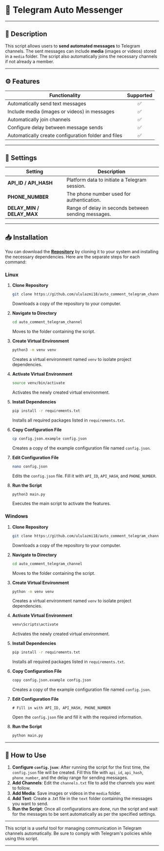 # 🌟 Telegram Auto Messenger

---

## 📜 Description
This script allows users to **send automated messages** to Telegram channels. The sent messages can include **media** (images or videos) stored in a `media` folder. The script also automatically joins the necessary channels if not already a member.

---

## ⚙️ Features
| Functionality                                                | Supported |
|-------------------------------------------------------------|:--------:|
| Automatically send text messages                             |    ✅    |
| Include media (images or videos) in messages                |    ✅    |
| Automatically join channels                                   |    ✅    |
| Configure delay between message sends                        |    ✅    |
| Automatically create configuration folder and files          |    ✅    |

---

## 🔧 Settings
| Setting                 | Description                                                                                                                   |
|-------------------------|-------------------------------------------------------------------------------------------------------------------------------|
| **API_ID / API_HASH**   | Platform data to initiate a Telegram session.                                                                               |
| **PHONE_NUMBER**        | The phone number used for authentication.                                                                                    |
| **DELAY_MIN / DELAY_MAX**| Range of delay in seconds between sending messages.                                                                          |

---

## 📥 Installation
You can download the [**Repository**](https://github.com/username/repo) by cloning it to your system and installing the necessary dependencies. Here are the separate steps for each command:

### Linux
1. **Clone Repository**
   ```bash
   git clone https://github.com/ululazmi18/auto_comment_telegram_channel.git
   ```
   Downloads a copy of the repository to your computer.

2. **Navigate to Directory**
   ```bash
   cd auto_comment_telegram_channel
   ```
   Moves to the folder containing the script.

3. **Create Virtual Environment**
   ```bash
   python3 -m venv venv
   ```
   Creates a virtual environment named `venv` to isolate project dependencies.

4. **Activate Virtual Environment**
   ```bash
   source venv/bin/activate
   ```
   Activates the newly created virtual environment.

5. **Install Dependencies**
   ```bash
   pip install -r requirements.txt
   ```
   Installs all required packages listed in `requirements.txt`.

6. **Copy Configuration File**
   ```bash
   cp config.json.example config.json
   ```
   Creates a copy of the example configuration file named `config.json`.

7. **Edit Configuration File**
   ```bash
   nano config.json
   ```
   Edits the `config.json` file. Fill it with `API_ID`, `API_HASH`, and `PHONE_NUMBER`.

8. **Run the Script**
   ```bash
   python3 main.py
   ```
   Executes the main script to activate the features.

### Windows
1. **Clone Repository**
   ```bash
   git clone https://github.com/ululazmi18/auto_comment_telegram_channel.git
   ```
   Downloads a copy of the repository to your computer.

2. **Navigate to Directory**
   ```bash
   cd auto_comment_telegram_channel
   ```
   Moves to the folder containing the script.

3. **Create Virtual Environment**
   ```bash
   python -m venv venv
   ```
   Creates a virtual environment named `venv` to isolate project dependencies.

4. **Activate Virtual Environment**
   ```bash
   venv\Scripts\activate
   ```
   Activates the newly created virtual environment.

5. **Install Dependencies**
   ```bash
   pip install -r requirements.txt
   ```
   Installs all required packages listed in `requirements.txt`.

6. **Copy Configuration File**
   ```bash
   copy config.json.example config.json
   ```
   Creates a copy of the example configuration file named `config.json`.

7. **Edit Configuration File**
   ```plaintext
   # Fill in with API_ID, API_HASH, PHONE_NUMBER
   ```
   Open the `config.json` file and fill it with the required information.

8. **Run the Script**
   ```bash
   python main.py
   ```

---

## 🚀 How to Use
1. **Configure `config.json`**: After running the script for the first time, the `config.json` file will be created. Fill this file with `api_id`, `api_hash`, `phone_number`, and the delay range for sending messages.
2. **Add Channels**: Edit the `channels.txt` file to add the channels you want to follow.
3. **Add Media**: Save images or videos in the `media` folder.
4. **Add Text**: Create a .txt file in the `text` folder containing the messages you want to send.
5. **Run the Script**: Once all configurations are done, run the script and wait for the messages to be sent automatically as per the specified settings.

---

This script is a useful tool for managing communication in Telegram channels automatically. Be sure to comply with Telegram's policies while using this script.

---
